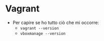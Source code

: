 # Vagrant
* Per capire se ho tutto ciò che mi occorre:
  * `vagrant --version`
  * `vboxmanage --version`